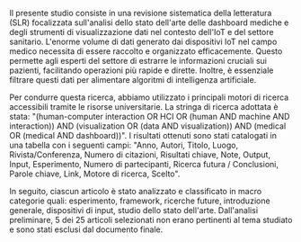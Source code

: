 Il presente studio consiste in una revisione sistematica della letteratura (SLR) focalizzata sull'analisi dello stato dell'arte delle dashboard mediche e degli strumenti di visualizzazione dati nel contesto dell'IoT e del settore sanitario. L'enorme volume di dati generato dai dispositivi IoT nel campo medico necessita di essere raccolto e organizzato efficacemente. Questo permette agli esperti del settore di estrarre le informazioni cruciali sui pazienti, facilitando operazioni più rapide e dirette. Inoltre, è essenziale filtrare questi dati per alimentare algoritmi di intelligenza artificiale.

Per condurre questa ricerca, abbiamo utilizzato i principali motori di ricerca accessibili tramite le risorse universitarie. La stringa di ricerca adottata è stata: "(human-computer interaction OR HCI OR (human AND machine AND interaction)) AND (visualization OR (data AND visualization)) AND (medical OR (medical AND dashboard))". I risultati ottenuti sono stati  catalogati in una tabella con i seguenti campi: "Anno, Autori, Titolo, Luogo, Rivista/Conferenza, Numero di citazioni, Risultati chiave, Note, Output, Input, Esperimento, Numero di partecipanti, Ricerca futura / Conclusioni, Parole chiave, Link, Motore di ricerca, Scelto".

In seguito, ciascun articolo è stato analizzato e classificato in macro categorie quali: esperimento, framework, ricerche future, introduzione generale, dispositivi di input, studio dello stato dell'arte. Dall'analisi preliminare, 5 dei 25 articoli selezionati non erano pertinenti al tema studiato e sono stati esclusi dal documento finale.